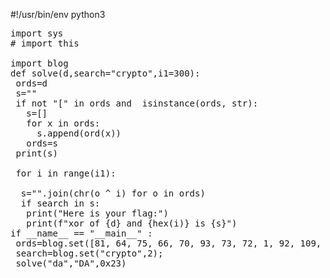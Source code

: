 #!/usr/bin/env python3
<pre>
import sys
# import this

import blog
def solve(d,search="crypto",i1=300):
 ords=d 
 s=""
 if not "[" in ords and  isinstance(ords, str):
   s=[]         
   for x in ords:
     s.append(ord(x))
   ords=s
 print(s)
 
 for i in range(i1):
 
  s="".join(chr(o ^ i) for o in ords)
  if search in s:
   print("Here is your flag:")
   print(f"xor of {d} and {hex(i)} is {s}")
if __name__ == "__main__" :
 ords=blog.set([81, 64, 75, 66, 70, 93, 73, 72, 1, 92, 109, 2, 84, 109, 66, 75, 70, 90, 2, 92, 79],1)
 search=blog.set("crypto",2);
 solve("da","DA",0x23)
</pre> 